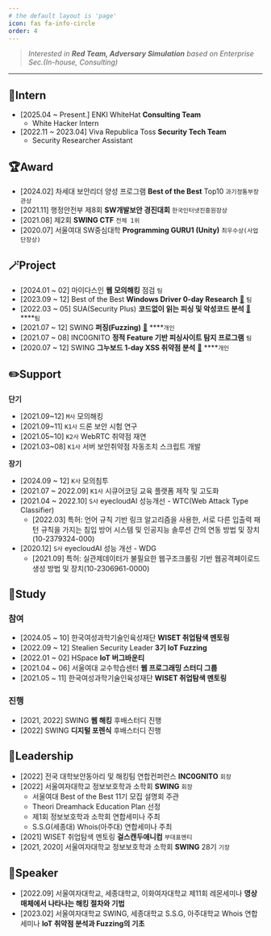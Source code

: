 ```yaml
---
# the default layout is 'page'
icon: fas fa-info-circle
order: 4
---
```


> *Interested in **Red Team, Adversary Simulation** based on Enterprise Sec.(In-house, Consulting)*

---

## 💙Intern

- [2025.04 ~ Present.] ENKI WhiteHat **Consulting Team**
  - White Hacker Intern
- [2022.11 ~ 2023.04] Viva Republica Toss **Security Tech Team**
  - Security Researcher Assistant

## 🏆Award

- [2024.02] 차세대 보안리더 양성 프로그램 **Best of the Best** Top10 `과기정통부장관상`
- [2021.11] 행정안전부 제8회 **SW개발보안 경진대회** `한국인터넷진흥원장상`
- [2021.08] 제2회 **SWING CTF** `전체 1위`
- [2020.07] 서울여대 SW중심대학 **Programming GURU1 (Unity)** `최우수상(사업단장상)`

## 🪄Project

- [2024.01 ~ 02] 마이다스인 **웹 모의해킹** 점검 `팀`
- [2023.09 ~ 12] Best of the Best **Windows Driver 0-day Research** [🔗](https://today-0day.notion.site/) `팀`
- [2022.03 ~ 05] SUA(Security Plus) **코드없이 읽는 피싱 및 악성코드 분석** [🔗](https://cafe.naver.com/securityplus/30844) ****`팀`
- [2021.07 ~ 12] SWING **퍼징(Fuzzing)** [🔗](https://m.boannews.com/html/pds_view.html?idx=881) ****`개인`
- [2021.07 ~ 08] INC0GNITO **정적 Feature 기반 피싱사이트 탐지 프로그램** `팀`
- [2020.07 ~ 12] SWING **그누보드 1-day XSS 취약점 분석** [🔗](https://www.boannews.com/security_contents/info/view.asp?idx=808&page=1&code=&view=simple&searchstring=2020) ****`개인`

## ✏️Support

**단기**

- [2021.09~12] `M사` 모의해킹
- [2021.09~11] `K1사` 드론 보안 시험 연구
- [2021.05~10] `K2사` WebRTC 취약점 재연
- [2021.03~08] `K1사` 서버 보안취약점 자동조치 스크립트 개발

**장기**

- [2024.09 ~ 12] `K사` 모의침투
- [2021.07 ~ 2022.09] `K1사` 시큐어코딩 교육 플랫폼 제작 및 고도화
- [2021.04 ~ 2022.10] `S사` eyecloudAI 성능개선 - WTC(Web Attack Type Classifier)
  - [2022.03] 특허: 언어 규칙 기반 링크 알고리즘을 사용한, 서로 다른 입출력 패턴 규칙을 가지는 침입 방어 시스템 및 인공지능 솔루션 간의 연동 방법 및 장치(10-2379324-000)
- [2020.12] `S사` eyecloudAI 성능 개선 - WDG
  - [2021.09] 특허: 실관제데이터가 불필요한 웹구조크롤링 기반 웹공격페이로드 생성 방법 및 장치(10-2306961-0000)

## 📖Study

### **참여**

- [2024.05 ~ 10] 한국여성과학기술인육성재단 **WISET 취업탐색 멘토링**
- [2022.09 ~ 12] Stealien Security Leader **3기 IoT Fuzzing**
- [2022.01 ~ 02] HSpace **IoT 버그바운티**
- [2021.04 ~ 06] 서울여대 교수학습센터 **웹 프로그래밍 스터디 그룹**
- [2021.05 ~ 11] 한국여성과학기술인육성재단 **WISET 취업탐색 멘토링**

### **진행**

- [2021, 2022] SWING **웹 해킹** 후배스터디 진행
- [2022] SWING **디지털 포렌식** 후배스터디 진행

## 💫Leadership

- [2022] 전국 대학보안동아리 및 해킹팀 연합컨퍼런스 **INC0GNITO** `회장`
- [2022] 서울여자대학교 정보보호학과 소학회 **SWING** `회장`
  - 서울여대 Best of the Best 11기 모집 설명회 주관
  - Theori Dreamhack Education Plan 선정
  - 제1회 정보보호학과 소학회 연합세미나 주최
  - S.S.G(세종대) Whois(아주대) 연합세미나 주최
- [2021] WISET 취업탐색 멘토링 **걸스캔두애니컴** `부대표멘티`
- [2021, 2020] 서울여자대학교 정보보호학과 소학회 **SWING** 28기 `기장`

## 📢Speaker

- [2022.09] 서울여자대학교, 세종대학교, 이화여자대학교 제11회 레몬세미나
  **영상 매체에서 나타나는 해킹 절차와 기법**
- [2023.02] 서울여자대학교 SWING, 세종대학교 S.S.G, 아주대학교 Whois 연합세미나
  **IoT 취약점 분석과 Fuzzing의 기초**

